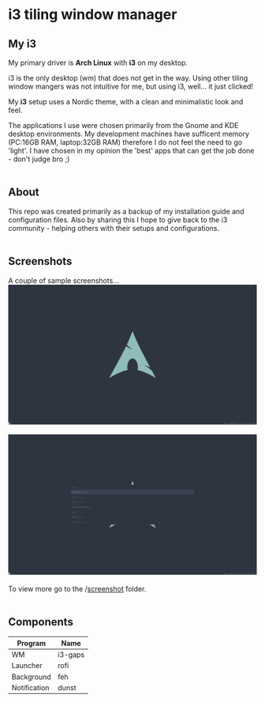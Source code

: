 # i3 tiling window manager

## My i3
My primary driver is **Arch Linux** with **i3** on my desktop.

i3 is the only desktop (wm) that does not get in the way. Using other tiling window mangers was not intuitive for me, but using i3, well... it just clicked!

My **i3** setup uses a Nordic theme, with a clean and minimalistic look and feel.

The applications I use were chosen primarily from the Gnome and KDE desktop environments. My development machines have sufficent memory (PC:16GB RAM, laptop:32GB RAM) therefore I do not feel the need to go 'light'. I have chosen in my opinion the 'best' apps that can get the job done - don't judge bro ;)
<br />
<br />
## About
This repo was created primarily as a backup of my installation guide and configuration files. Also by sharing this I hope to give back to the i3 community - helping others with their setups and configurations.
<br />
<br />
## Screenshots
A couple of sample screenshots...
<br />
![primary monitor](https://github.com/OpcodePete/i3/blob/main/screenshots/primary-monitor.png)
<br />
<br />
![primary monitor with rofi](https://github.com/OpcodePete/i3/blob/main/screenshots/primary-monitor-rofi.png)
<br />
<br />
To view more go to the /[screenshot](https://github.com/OpcodePete/i3/tree/main/screenshots) folder.
<br />
<br />
## Components

| Program | Name |
| ------- | ---- |
| WM | i3-gaps |
| Launcher | rofi |
| Background | feh |
| Notification | dunst |

